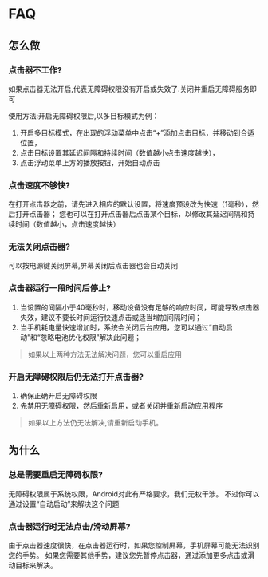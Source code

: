 # FAQ

## 怎么做

### 点击器不工作?

如果点击器无法开启,代表无障碍权限没有开启或失效了.关闭并重启无障碍服务即可

使用方法:开启无障碍权限后,以多目标模式为例：

1. 开启多目标模式，在出现的浮动菜单中点击“+”添加点击目标，并移动到合适位置，
2. 点击目标设置其延迟间隔和持续时间（数值越小点击速度越快），
3. 点击浮动菜单上方的播放按钮，开始自动点击

### 点击速度不够快?

在打开点击器之前，请先进入相应的默认设置，将速度预设改为快速（1毫秒），然后打开点击器；
您也可以在打开点击器后点击某个目标，以修改其延迟间隔和持续时间（数值越小，点击速度越快）

### 无法关闭点击器?

可以按电源键关闭屏幕,屏幕关闭后点击器也会自动关闭

### 点击器运行一段时间后停止?

1. 当设置的间隔小于40毫秒时，移动设备没有足够的响应时间，可能导致点击器失效，建议不要长时间运行快速点击或适当增加间隔时间；
2. 当手机耗电量快速增加时，系统会关闭后台应用，您可以通过“自动启动”和“忽略电池优化权限”解决此问题；

> 如果以上两种方法无法解决问题，您可以重启应用

### 开启无障碍权限后仍无法打开点击器?

1. 确保正确开启无障碍权限
2. 先禁用无障碍权限，然后重新启用，或者关闭并重新启动应用程序

> 如果以上方法仍无法解决,请重新启动手机。

## 为什么

### 总是需要重启无障碍权限?

无障碍权限属于系统权限，Android对此有严格要求，我们无权干涉。
不过你可以通过设置“自动启动”来解决这个问题

### 点击器运行时无法点击/滑动屏幕?

由于点击器速度很快，在点击器运行时，如果您控制屏幕，手机屏幕可能无法识别您的手势。
如果您需要其他手势，建议您先暂停点击器，通过添加更多点击或滑动目标来解决。
